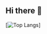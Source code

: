 ## Hi there 👋

<!--
**immoraroutine/immoraroutine** is a ✨ _special_ ✨ repository because its `README.md` (this file) appears on your GitHub profile.

Here are some ideas to get you started:
-->

[![Top Langs](https://github-readme-stats.vercel.app/api/top-langs/?username=immoraroutine&layout=compact)]
